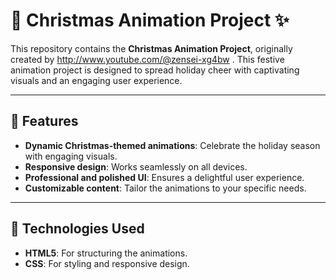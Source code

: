 # 🎄 Christmas Animation Project ✨

This repository contains the **Christmas Animation Project**, originally created by http://www.youtube.com/@zensei-xg4bw . This festive animation project is designed to spread holiday cheer with captivating visuals and an engaging user experience.

---

## 🌟 Features
- **Dynamic Christmas-themed animations**: Celebrate the holiday season with engaging visuals.
- **Responsive design**: Works seamlessly on all devices.
- **Professional and polished UI**: Ensures a delightful user experience.
- **Customizable content**: Tailor the animations to your specific needs.

---

## 🎨 Technologies Used
- **HTML5**: For structuring the animations.
- **CSS**: For styling and responsive design.
